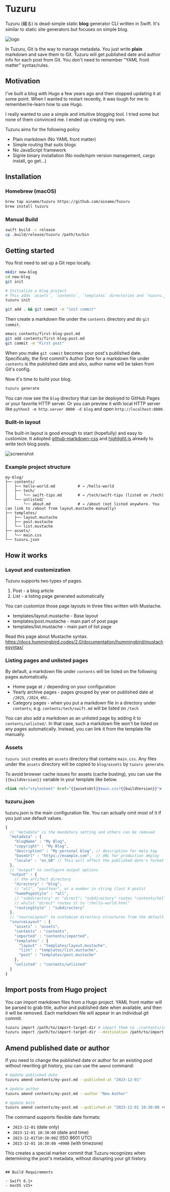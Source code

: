 # Tuzuru

Tuzuru (綴る) is dead-simple static **blog** generator CLI written in Swift. It's similar to static site generators but focuses on simple blog.

![logo](.github/assets/logo.png)

In Tuzuru, Git is the way to manage metadata. You just write **plain** markdown and save them to Git.
Tuzuru will get published date and author info for each post from Git. You don't need to remember "YAML front matter" syntax/rules.

## Motivation

I've built a blog with Hugo a few years ago and then stopped updating it at some point.
When I wanted to restart recently, it was tough for me to remember/re-learn how to use Hugo.

I really wanted to use a simple and intuitive blogging tool.
I tried some but none of them convinced me. I ended up creating my own.

Tuzuru aims for the following policy

* Plain markdown (No YAML front matter)
* Simple routing that suits blogs
* No JavaScript framework
* Signle binary installation (No node/npm version management, cargo install, go get...)

## Installation

### Homebrew (macOS)

```bash
brew tap ainame/tuzuru https://github.com/ainame/Tuzuru
brew install tuzuru
```

### Manual Build

```bash
swift build -c release
cp .build/release/tuzuru /path/to/bin
```

## Getting started

You first need to set up a Git repo locally.

```bash
mkdir new-blog
cd new-blog
git init

# Initialize a blog project
# This adds `assets`, `contents`, `templates` directories and `tuzuru.json`
tuzuru init

git add . && git commit -m "init commit"
```

Then create a markdown file under the `contents` directory and do `git commit`.

``` bash
emacs contents/first-blog-post.md
git add contents/first-blog-post.md
git commit -m "First post"
```

When you make `git commit` becomes your post's published date.
Specifically, the first commit's Author Date for a markdown file under `contents` is the published date and also, author name will be taken from Git's config.

Now it's time to build your blog.

``` bash
tuzuru generate
```

You can now see the `blog` directory that can be deployed to GitHub Pages or your favorite HTTP server.
Or you can preview it with local HTTP server like `python3 -m http.server 8000 -d blog` and open `http://localhost:8000`.

### Built-in layout

The built-in layout is good enough to start (hopefully) and easy to customize.
It adopted [github-markdown-css](https://github.com/sindresorhus/github-markdown-css) and [highlight.js](https://highlightjs.org/) already to write tech blog posts.

![screenshot](.github/assets/screenshot.png)

### Example project structure

```
my-blog/
├── contents/
│   ├── hello-world.md          # → /hello-world
│   ├── tech/
│   │   └── swift-tips.md       # → /tech/swift-tips (listed on /tech)
│   └── unlisted/
│       └── about.md            # → /about (not listed anywhere. You can link to /about from layout.mustache manually)
├── templates/
│   ├── layout.mustache
│   ├── post.mustache
│   └── list.mustache
├── assets/
│   └── main.css
└── tuzuru.json
```

## How it works

### Layout and customization

Tuzuru supports two types of pages.

1. Post - a blog article
2. List - a listing page generated automatically

You can customize those page layouts in three files written with Mustache.

* templates/layout.mustache - Base layout
* templates/post.mustache - main part of post page
* templates/list.mustache - main part of list page

Read this page about Mustache syntax.
https://docs.hummingbird.codes/2.0/documentation/hummingbird/mustachesyntax/

### Listing pages and unlisted pages

By default, a markdown file under `contents` will be listed on the following pages automatically.

* Home page at `/` depending on your configuration
* Yearly archive pages - pages grouped by year on published date at `/2025`, `/2024`, etc..
* Category pages - when you put a markdown file in a directory under `contents`; e.g. `contents/tech/swift.md` will be listed on `/tech`

You can also add a markdown as an unlisted page by adding it to `contents/unlisted/`. In that case, such a markdown file won't be listed on any pages automatically. Instead, you can link it from the template file manually.

### Assets

`tuzuru init` creates an `assets` directory that contains `main.css`.
Any files under the `assets` directory will be copied to `blog/assets` by `tuzuru generate`.

To avoid browser cache issues for assets (cache busting), you can use the `{{buildVersion}}` variable in your template like below.

```mustache
<link rel="stylesheet" href="{{assetsUrl}}main.css?{{buildVersion}}">
```

### tuzuru.json

tuzuru.json is the main configuration file.
You can actually omit most of it if you just use default values.

```javascript
{
  // "metadata" is the mandatory setting and others can be removed
  "metadata" : {
    "blogName" : "My Blog",
    "copyright" : "My Blog",
    "description" : "My personal blog", // description for meta tag
    "baseUrl" : "https://example.com",  // URL for production deploy
    "locale" : "en_GB" // This will affect the published date's format
  },
  // "output" to configure output options
  "output" : {
    // the artifact directory
    "directory" : "blog",
    // "all", "pastYear", or a number in string (last X posts)
    "homePageStyle" : "all",
    // "subdirectory" or "direct"; "subdirectory" routes "contents/hello-world.md" to "/hello-world",
    // whilst "direct" routes it to "/hello-world.html"
    "routingStyle" : "subdirectory"
  },
  // "sourceLayout" to customize directory structures from the default values but you typically don't need to do this
  "sourceLayout" : {
    "assets" : "assets",
    "contents" : "contents",
    "imported" : "contents/imported",
    "templates" : {
      "layout" : "templates/layout.mustache",
      "list" : "templates/list.mustache",
      "post" : "templates/post.mustache"
    },
    "unlisted" : "contents/unlisted"
  }
}
```

## Import posts from Hugo project

You can import markdown files from a Hugo project. YAML front matter will be parsed to grab title, author and published date when available, and then it will be removed. Each markdown file will appear in an individual git commit.

```bash
tuzuru import /path/to/import-target-dir # import them to ./contents/imported by default
tuzuru import /path/to/import-target-dir --destination /path/to/import
```

## Amend published date or author

If you need to change the published date or author for an existing post without rewriting git history, you can use the `amend` command:

```bash
# Update published date
tuzuru amend contents/my-post.md --published-at "2023-12-01"

# Update author
tuzuru amend contents/my-post.md --author "New Author"

# Update both
tuzuru amend contents/my-post.md --published-at "2023-12-01 10:30:00 +0900" --author "New Author"
```

The command supports flexible date formats:
- `2023-12-01` (date only)  
- `2023-12-01 10:30:00` (date and time)
- `2023-12-01T10:30:00Z` (ISO 8601 UTC)
- `2023-12-01 10:30:00 +0900` (with timezone)

This creates a special marker commit that Tuzuru recognizes when determining the post's metadata, without disrupting your git history.
```

## Build Requirements

- Swift 6.1+
- macOS v15+
